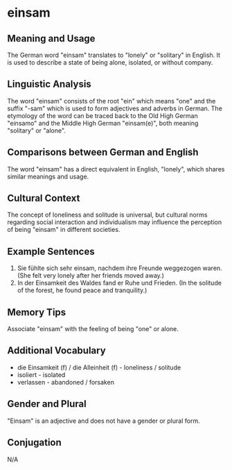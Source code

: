 # einsam
## Meaning and Usage
The German word "einsam" translates to "lonely" or "solitary" in English. It is used to describe a state of being alone, isolated, or without company.

## Linguistic Analysis
The word "einsam" consists of the root "ein" which means "one" and the suffix "-sam" which is used to form adjectives and adverbs in German. The etymology of the word can be traced back to the Old High German "einsamo" and the Middle High German "einsam(e)", both meaning "solitary" or "alone".

## Comparisons between German and English
The word "einsam" has a direct equivalent in English, "lonely", which shares similar meanings and usage.

## Cultural Context
The concept of loneliness and solitude is universal, but cultural norms regarding social interaction and individualism may influence the perception of being "einsam" in different societies.

## Example Sentences
1. Sie fühlte sich sehr einsam, nachdem ihre Freunde weggezogen waren. (She felt very lonely after her friends moved away.)
2. In der Einsamkeit des Waldes fand er Ruhe und Frieden. (In the solitude of the forest, he found peace and tranquility.)

## Memory Tips
Associate "einsam" with the feeling of being "one" or alone.

## Additional Vocabulary
- die Einsamkeit (f) / die Alleinheit (f) - loneliness / solitude
- isoliert - isolated
- verlassen - abandoned / forsaken

## Gender and Plural
"Einsam" is an adjective and does not have a gender or plural form.

## Conjugation
N/A